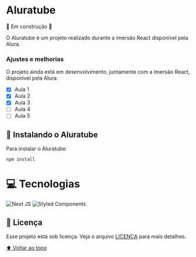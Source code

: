 # Aluratube

🚧 Em construção 🚧

O Aluratube é um projeto realizado durante a imersão React disponível pela Alura.

### Ajustes e melhorias

O projeto ainda está em desenvolvimento, juntamente com a Imersão React, disponível pela Alura:

- [x] Aula 1
- [x] Aula 2
- [x] Aula 3
- [ ] Aula 4
- [ ] Aula 5

## 🚀 Instalando o Aluratube

Para instalar o Aluratube:

```
npm install
```

# 💻 Tecnologias

![Next JS](https://img.shields.io/badge/Next-black?style=for-the-badge&logo=next.js&logoColor=white)
![Styled Components](https://img.shields.io/badge/styled--components-DB7093?style=for-the-badge&logo=styled-components&logoColor=white)

## 📝 Licença

Esse projeto está sob licença. Veja o arquivo [LICENÇA](LICENSE.md) para mais detalhes.

[⬆ Voltar ao topo](#aluratube)<br>
